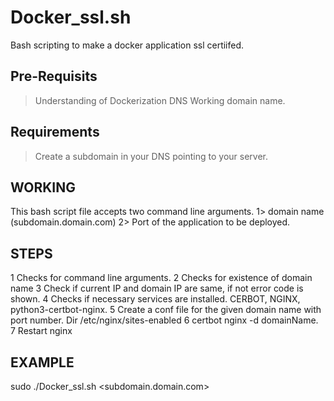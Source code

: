 # Docker_ssl.sh
Bash scripting to make a docker application ssl certiifed.

## Pre-Requisits
> Understanding of Dockerization
> DNS
> Working domain name.

## Requirements
> Create a subdomain in your DNS pointing to your server.

## WORKING
This bash script file accepts two command line arguments. 1> domain name (subdomain.domain.com) 2> Port of the application to be deployed.

## STEPS
1 Checks for command line arguments.
2 Checks for existence of domain name
3 Check if current IP and domain IP are same, if not error code is shown.
4 Checks if necessary services are installed. CERBOT, NGINX, python3-certbot-nginx.
5 Create a conf file for the given domain name with port number. Dir /etc/nginx/sites-enabled 
6 certbot nginx -d domainName.
7 Restart nginx

## EXAMPLE
sudo ./Docker_ssl.sh <subdomain.domain.com> <port>

